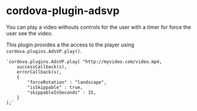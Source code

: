 <!--
# license: Licensed to the Apache Software Foundation (ASF) under one
#         or more contributor license agreements.  See the NOTICE file
#         distributed with this work for additional information
#         regarding copyright ownership.  The ASF licenses this file
#         to you under the Apache License, Version 2.0 (the
#         "License"); you may not use this file except in compliance
#         with the License.  You may obtain a copy of the License at
#
#           http://www.apache.org/licenses/LICENSE-2.0
#
#         Unless required by applicable law or agreed to in writing,
#         software distributed under the License is distributed on an
#         "AS IS" BASIS, WITHOUT WARRANTIES OR CONDITIONS OF ANY
#         KIND, either express or implied.  See the License for the
#         specific language governing permissions and limitations
#         under the License.
-->

# cordova-plugin-adsvp

You can play a video withouts controls for the user with a timer for force the user see the video.

This plugin provides a the access to the player using `cordova.plugins.AdsVP.play()`.

    `cordova.plugins.AdsVP.play( "http://myvideo.com/video.mp4,
        successCallback(s),
        errorCallback(s),
        {
            "forceRotation" : "landscape",
            "isSkippable" : true,
            "skippableInSeconds" : 15,
        }
    );`
